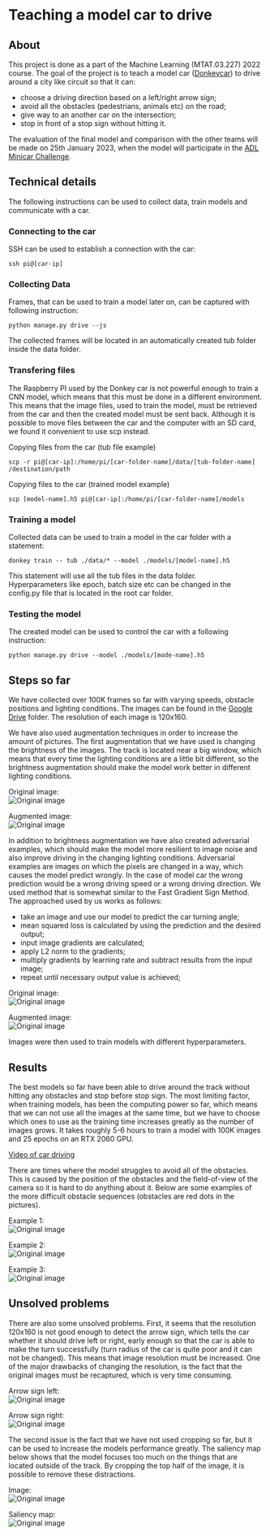 # Teaching a model car to drive

## About

This project is done as a part of the Machine Learning (MTAT.03.227) 2022 course. The goal of the project is to teach a model car ([Donkeycar](http://docs.donkeycar.com/)) to drive around a city like circuit so that it can:
- choose a driving direction based on a left/right arrow sign;
- avoid all the obstacles (pedestrians, animals etc) on the road;
- give way to an another car on the intersection;
- stop in front of a stop sign without hitting it.

The evaluation of the final model and comparison with the other teams will be made on 25th January 2023, when the model will participate in the [ADL Minicar Challenge](https://docs.google.com/document/d/1lKWmzDgB0UsW0jYLL02xssNvKfSIyu-uawcHl9se4VY/edit).

## Technical details

The following instructions can be used to collect data, train models and communicate with a car.

### Connecting to the car

SSH can be used to establish a connection with the car:

```
ssh pi@[car-ip]
```

### Collecting Data

Frames, that can be used to train a model later on, can be captured with following instruction:

```
python manage.py drive --js
```

The collected frames will be located in an automatically created tub folder inside the data folder.

### Transfering files

The Raspberry PI used by the Donkey car is not powerful enough to train a CNN model, which means that this must be done in a different environment. This means that the image files, used to train the model, must be retrieved from the car and then the created model must be sent back. Although it is possible to move files between the car and the computer with an SD card, we found it convenient to use scp instead.

Copying files from the car (tub file example)

```
scp -r pi@[car-ip]:/home/pi/[car-folder-name]/data/[tub-folder-name] /destination/path
```

Copying files to the car (trained model example)

```
scp [model-name].h5 pi@[car-ip]:/home/pi/[car-folder-name]/models
```

### Training a model 

Collected data can be used to train a model in the car folder with a statement:

```
donkey train -- tub ./data/* --model ./models/[model-name].h5
```

This statement will use all the tub files in the data folder.  
Hyperparameters like epoch, batch size etc can be changed in the config.py file that is located in the root car folder.

### Testing the model

The created model can be used to control the car with a following instruction:

```
python manage.py drive --model ./models/[mode-name].h5
```

## Steps so far

We have collected over 100K frames so far with varying speeds, obstacle positions and lighting conditions. The images can be found in the [Google Drive](https://drive.google.com/drive/folders/1s1fuojH4sHv6buKUtdfz4J60KtZhVlmV) folder. The resolution of each image is 120x160.

We have also used augmentation techniques in order to increase the amount of pictures. The first augmentation that we have used is changing the brightness of the images. The track is located near a big window, which means that every time the lighting conditions are a little bit different, so the brightness augmentation should make the model work better in different lighting conditions.  

Original image:  
![Original image](https://drive.google.com/file/d/1s5Ax0g0dorwTYCWOAmBpnDYUd_tsc7VU/view?usp=sharing)  

Augmented image:  
![Original image](https://drive.google.com/file/d/1gR5DLJqNUl3zvHuI7QzK16RHit012Jjp/view?usp=sharing)

In addition to brightness augmentation we have also created adversarial examples, which should make the model more resilient to image noise and also improve driving in the changing lighting conditions. Adversarial examples are images on which the pixels are changed in a way, which causes the model predict wrongly. In the case of model car the wrong prediction would be a wrong driving speed or a wrong driving direction. We used method that is somewhat similar to the Fast Gradient Sign Method. The approached used by us works as follows:
- take an image and use our model to predict the car turning angle;
- mean squared loss is calculated by using the prediction and the desired output;
- input image gradients are calculated;
- apply L2 norm to the gradients;
- multiply gradients by learning rate and subtract results from the input image;
- repeat until necessary output value is achieved;

Original image:  
![Original image](https://drive.google.com/uc?export=view&id=14n_MXkl2kgONWYECbFqNK8r5brAX9jUH)

Augmented image:  
![Original image](https://drive.google.com/uc?export=view&id=14oDz1YmxxQyet4UcejGjIZeOoBkRMhtX)

Images were then used to train models with different hyperparameters.

## Results

The best models so far have been able to drive around the track without hitting any obstacles and stop before stop sign. The most limiting factor, when training models, has been the computing power so far, which means that we can not use all the images at the same time, but we have to choose which ones to use as the training time increases greatly as the number of images grows. It takes roughly 5-6 hours to train a model with 100K images and 25 epochs on an RTX 2060 GPU.

[Video of car driving](https://drive.google.com/file/d/1e5_91DxPOrO1kGj9GawPWKugJTA5syZL/view?usp=sharing)

There are times where the model struggles to avoid all of the obstacles. This is caused by the position of the obstacles and the field-of-view of the camera so it is hard to do anything about it. Below are some examples of the more difficult obstacle sequences (obstacles are red dots in the pictures).

Example 1:  
![Original image](https://drive.google.com/uc?export=view&id=1P6D7GhCVy-5mUKyKT_xigtdEtFveyNcs)

Example 2:  
![Original image](https://drive.google.com/uc?export=view&id=1HhMLHHzRYrcEFMnG27Y_xxm805XXD3xK)

Example 3:  
![Original image](https://drive.google.com/uc?export=view&id=1UpUGxgtNinr0AcKYgMOJNdJ-uq9Tnl-Y)

## Unsolved problems

There are also some unsolved problems. First, it seems that the resolution 120x160 is not good enough to detect the arrow sign, which tells the car whether it should drive left or right, early enough so that the car is able to make the turn successfully (turn radius of the car is quite poor and it can not be changed). This means that image resolution must be increased. One of the major drawbacks of changing the resolution, is the fact that the original images must be recaptured, which is very time consuming.

Arrow sign left:  
![Original image](https://drive.google.com/uc?export=view&id=1Qz7fwXTLdcEnEM55xjnJzgdnoghjfNj6)

Arrow sign right:  
![Original image](https://drive.google.com/uc?export=view&id=1ZXIPDxBlQpc1wzZ-VzKuN3V6BB01553L)

The second issue is the fact that we have not used cropping so far, but it can be used to increase the models performance greatly. The saliency map below shows that the model focuses too much on the things that are located outside of the track. By cropping the top half of the image, it is possible to remove these distractions.

Image:  
![Original image](https://drive.google.com/uc?export=view&id=14n_MXkl2kgONWYECbFqNK8r5brAX9jUH)

Saliency map:  
![Original image](https://drive.google.com/uc?export=view&id=1RKa0dzV2gKZcpNXe1Bz6ZYa1AtnRNLqN)
